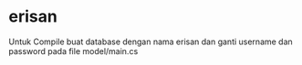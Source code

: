 # erisan  
Untuk Compile buat database dengan nama erisan dan ganti username dan password pada file model/main.cs
